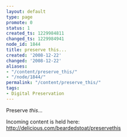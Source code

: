 ```yaml
---
layout: default
type: page
promote: 0
status: 1
created_ts: 1229984811
changed_ts: 1229984941
node_id: 1844
title: preserve this...
created: '2008-12-22'
changed: '2008-12-22'
aliases:
- "/content/preserve_this/"
- "/node/1844/"
permalink: "/content/preserve_this/"
tags:
- Digital Preservation
---
```

Preserve _this_...

Incoming content is held here: <http://delicious.com/beardedstoat/preservethis>

